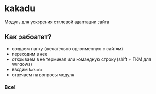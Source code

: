 # kakadu

Модуль для ускорения стилевой адаптации сайта

## Как рабоатет?

* создаем папку (желательно одноименную с сайтом)
* переходим в нее
* открываем в не терминал или командную строку (shift + ПКМ для Windows)
* вводим ```kakadu```
* отвечаем на вопросы модуля

### Все!
